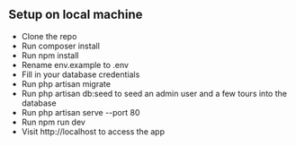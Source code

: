 

## Setup on local machine

- Clone the repo
- Run composer install
- Run npm install
- Rename env.example to .env
- Fill in your database credentials
- Run php artisan migrate
- Run php artisan db:seed to seed an admin user and a few tours into the database
- Run php artisan serve --port 80
- Run npm run dev
- Visit http://localhost to access the app
